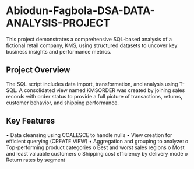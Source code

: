 # Abiodun-Fagbola-DSA-DATA-ANALYSIS-PROJECT
This project demonstrates a comprehensive SQL-based analysis of a fictional retail company, KMS, using structured datasets to uncover key business insights and performance metrics.
## Project Overview
The SQL script includes data import, transformation, and analysis using T-SQL. A consolidated view named KMSORDER was created by joining sales records with order status to provide a full picture of transactions, returns, customer behavior, and shipping performance.
## Key Features
•	Data cleansing using COALESCE to handle nulls
•	View creation for efficient querying (CREATE VIEW)
•	Aggregation and grouping to analyze:
o	Top-performing product categories
o	Best and worst sales regions
o	Most and least valuable customers
o	Shipping cost efficiency by delivery mode
o	Return rates by segment
